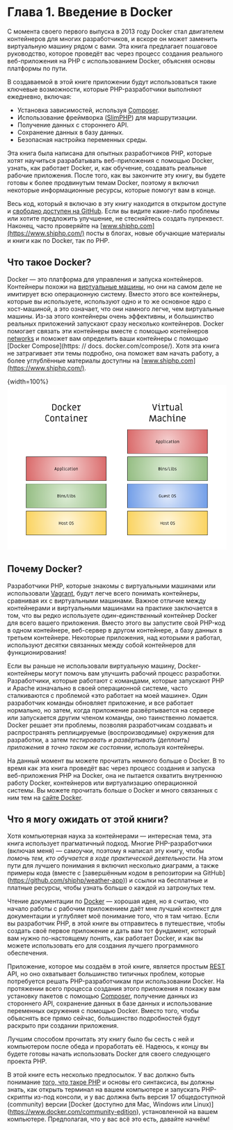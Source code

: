 # Глава 1. Введение в Docker

С момента своего первого выпуска в 2013 году Docker стал двигателем контейнеров для многих разработчиков, и вскоре он может заменить виртуальную машину рядом с вами. Эта книга предлагает пошаговое руководство, которое проведёт вас через процесс создания реального веб-приложения на PHP с использованием Docker, объясняя основы платформы по пути.

В создаваемой в этой книге приложении будут использоваться такие ключевые возможности, которые PHP-разработчики выполняют ежедневно, включая:

* Установка зависимостей, используя [Composer](https://getcomposer.org/).
* Использование фреймворка ([SlimPHP](https://www.slimframework.com/)) для маршрутизации.
* Получение данных с стороннего API.
* Сохранение данных в базу данных.
* Безопасная настройка переменных среды.

Эта книга была написана для опытных разработчиков PHP, которые хотят научиться разрабатывать веб-приложения с помощью Docker, узнать, как работает Docker, и, как обучение, создавать реальные рабочие приложения. После того, как вы закончите эту книгу, вы будете готовы к более продвинутым темам Docker, поэтому я включил некоторые информационные ресурсы, которые помогут вам в конце.

Весь код, который я включаю в эту книгу находится в открытом доступе и [свободно доступен на GitHub](https://github.com/shiphp/weather-app). Если вы видите какие-либо проблемы или хотите предложить улучшение, не стесняйтесь создать пулреквест. Наконец, часто проверяйте на [www.shiphp.com](https://www.shiphp.com/) посты в блогах, новые обучающие материалы и книги как по Docker, так по PHP.

## Что такое Docker?

Docker — это платформа для управления и запуска контейнеров. Контейнеры похожи на [виртуальные машины](https://ru.wikipedia.org/wiki/%D0%92%D0%B8%D1%80%D1%82%D1%83%D0%B0%D0%BB%D1%8C%D0%BD%D0%B0%D1%8F_%D0%BC%D0%B0%D1%88%D0%B8%D0%BD%D0%B0), но они на самом деле не имитирует всю операционную систему. Вместо этого все контейнеры, которые вы используете, используют одно и то же основное ядро с хост-машиной, а это означает, что они намного легче, чем виртуальные машины. Из-за этого контейнеры очень эффективны, и большинство реальных приложений запускают сразу несколько контейнеров. Docker помогает связать эти контейнеры вместе с помощью контейнеров [networks](https://docs.docker.com/engine/userguide/networking/) и поможет вам определить ваши контейнеры с помощью [Docker Compose](https: // docs. docker.com/compose/). Хотя эта книга не затрагивает эти темы подробно, она поможет вам начать работу, а более углублённые материалы доступны на [www.shiphp.com](https://www.shiphp.com/).

{width=100%}
![Диаграмма 1: Контейнер Docker по сравнению с виртуальной машиной](images/diagram1.png)

## Почему Docker?

Разработчики PHP, которые знакомы с виртуальными машинами или использовали [Vagrant](https://www.sitepoint.com/5-easy-ways-getting-started-php-vagrant/), будут легче всего понимать контейнеры, сравнивая их с виртуальными машинами. Важное отличие между контейнерами и виртуальными машинами на практике заключается в том, что вы редко используете *один-единственный* контейнер Docker для всего вашего приложения. Вместо этого вы запустите свой PHP-код в одном контейнере, веб-сервер в другом контейнере, а базу данных в третьем контейнере. Некоторые приложения, над которыми я работал, используют десятки связанных между собой контейнеров для функционирования!

Если вы раньше не использовали виртуальную машину, Docker-контейнеры могут помочь вам улучшить рабочий процесс разработки. Разработчики, которые работают с командами, которые запускают PHP и Apache изначально в своей операционной системе, часто сталкиваются с проблемой «это работает на моей машине». Один разработчик команды обновляет приложение, и все работает нормально, но затем, когда приложение развёртывается на сервере или запускается другим членом команды, оно таинственно ломается. Docker решает эти проблемы, позволяя разработчикам создавать и распространять реплицируемые (воспроизводимые) окружения для разработки, а затем *тестировать и развёртывать (деплоить) приложения в точно таком же состоянии*, используя контейнеры.

На данный момент вы можете прочитать немного больше о Docker. В то время как эта книга проведёт вас через процесс создания и запуска веб-приложения PHP на Docker, она не пытается охватить внутреннюю работу Docker, контейнеров или виртуализацию операционной системы. Вы можете прочитать больше о Docker и много связанных с ним тем на [сайте Docker](https://www.docker.com/what-docker).

## Что я могу ожидать от этой книги?

Хотя компьютерная наука за контейнерами — интересная тема, эта книга использует прагматичный подход. Многие PHP-разработчики (включая меня) — самоучки, поэтому я написал эту книгу, чтобы *помочь тем, кто обучается в ходе практической деятельности*. На этом пути для лучшего понимания я включил несколько диаграмм, а также примеры кода (вместе с [завершённым кодом в репозитории на GitHub] (https://github.com/shiphp/weather-app)) и ссылки на бесплатные и платные ресурсы, чтобы узнать больше о каждой из затронутых тем.

Чтение документации по [Docker](https://docs.docker.com/) — хорошая идея, но я считаю, что начало работы с рабочим приложением даёт мне лучший контекст для документации и углубляет моё понимание того, что я там читаю. Если вы разработчик PHP, в этой книге вы отправитесь в путешествие, чтобы создать своё первое приложение и дать вам тот фундамент, который вам нужно по-настоящему понять, как работает Docker, и как вы можете использовать его для создания лучшего программного обеспечения.

Приложение, которое мы создаём в этой книге, является простым [REST](https://stackoverflow.com/questions/671118/what-exactly-is-restful-programming) API, но оно охватывает большинство типичных проблем, которые потребуется решать PHP-разработчикам при использовании Docker. На протяжении всего процесса создания этого приложения я покажу вам установку пакетов с помощью [Composer](https://getcomposer.org/), получение данных из стороннего API, сохранение данных в базе данных и использование переменных окружения с помощью Docker. Вместо того, чтобы объяснять все прямо сейчас, большинство подробностей будут раскрыто при создании приложения.

Лучшим способом прочитать эту книгу было бы сесть с ней и компьютером после обеда и проработать её. Надеюсь, к концу вы будете готовы начать использовать Docker для своего следующего проекта PHP.

В этой книге есть несколько предпосылок. У вас должно быть понимание [того, что такое PHP](http://php.net/manual/ru/intro-whatis.php) и основы его синтаксиса, вы должны знать, как открыть терминал на вашем компьютере и запускать PHP-скрипты из-под консоли, и у вас должна быть версия 17 общедоступной (community) версии [Docker (доступно для Mac, Windows или Linux)] (https://www.docker.com/community-edition), установленной на вашем компьютере. Предполагая, что у вас всё это есть, давайте начнём!